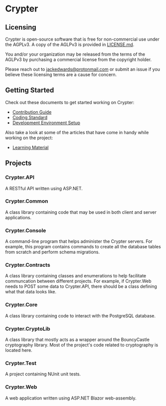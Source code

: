 # Crypter

## Licensing

Crypter is open-source software that is free for non-commercial use under the AGPLv3. A copy of the AGLPv3 is provided in [LICENSE.md](LICENSE.md).

You and/or your organization may be released from the terms of the AGLPv3 by purchasing a commercial license from the copyright holder.

Please reach out to jackedwards@protonmail.com or submit an issue if you believe these licensing terms are a cause for concern.

## Getting Started

Check out these documents to get started working on Crypter:

* [Contribution Guide](./CONTRIBUTING.md)
* [Coding Standard](<./Docs/Development/Coding Standard.md>)
* [Development Environment Setup](<./Docs/Development/Development Environment Setup.md>)

Also take a look at some of the articles that have come in handy while working on the project:

* [Learning Material](<./Docs/Learning Material.md>)

## Projects

### Crypter.API

A RESTful API written using ASP.NET.

### Crypter.Common

A class library containing code that may be used in both client and server applications.

### Crypter.Console

A command-line program that helps administer the Crypter servers.
For example, this program contains commands to create all the database tables from scratch and perform schema migrations.

### Crypter.Contracts

A class library containing classes and enumerations to help facilitate communcation between different projects.
For example, if Crypter.Web needs to POST some data to Crypter.API, there should be a class defining what that data looks like.

### Crypter.Core

A class library containing code to interact with the PostgreSQL database.

### Crypter.CryptoLib

A class library that mostly acts as a wrapper around the BouncyCastle cryptography library.
Most of the project's code related to cryptography is located here.

### Crypter.Test

A project containing NUnit unit tests.

### Crypter.Web

A web application written using ASP.NET Blazor web-assembly.
